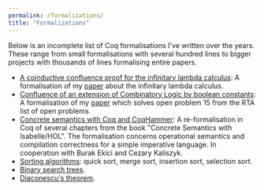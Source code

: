 ```yaml
---
permalink: /formalizations/
title: "Formalizations"
---
```


Below is an incomplete list of Coq formalisations I've written over
the years. These range from small formalisations with several hundred
lines to bigger projects with thousands of lines formalising entire
papers.

* [A coinductive confluence proof for the infinitary lambda calculus](https://github.com/lukaszcz/infinitary-confluence): A formalisation of my [paper](https://lmcs.episciences.org/6194)
  about the infinitary lambda calculus.
* [Confluence of
  an extension of Combinatory Logic by boolean constants](https://github.com/lukaszcz/clc):
  A formalisation of my [paper](https://drops.dagstuhl.de/opus/volltexte/2017/7736/)
  which solves open problem 15 from the RTA list of open problems.
* [Concrete semantics with Coq and CoqHammer](https://github.com/lukaszcz/COQ-IMP):
  A re-formalisation in Coq of several chapters from the book
  "Concrete Semantics with Isabelle/HOL". The formalisation concerns
  operational semantics and compilation correctness for a simple
  imperative language. In cooperation with Burak Ekici and Cezary
  Kaliszyk.
* [Sorting algorithms](https://github.com/lukaszcz/sortalgs): quick
  sort, merge sort, insertion sort, selection sort.
* [Binary search trees](https://github.com/lukaszcz/bst).
* [Diaconescu's theorem](https://github.com/lukaszcz/diaconescu).
